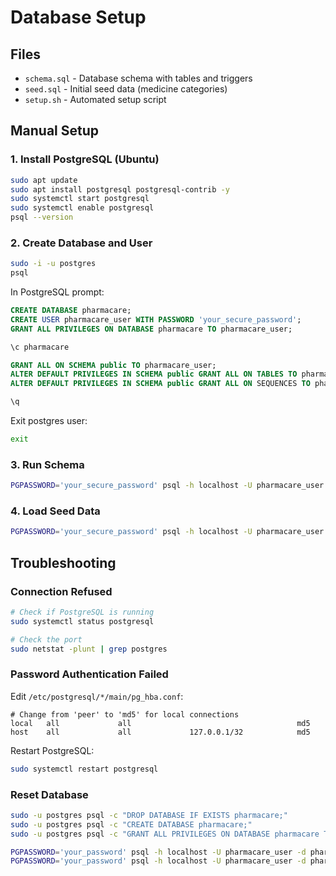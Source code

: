 # Database Setup

## Files

- `schema.sql` - Database schema with tables and triggers
- `seed.sql` - Initial seed data (medicine categories)
- `setup.sh` - Automated setup script

## Manual Setup

### 1. Install PostgreSQL (Ubuntu)

```bash
sudo apt update
sudo apt install postgresql postgresql-contrib -y
sudo systemctl start postgresql
sudo systemctl enable postgresql
psql --version
```

### 2. Create Database and User

```bash
sudo -i -u postgres
psql
```

In PostgreSQL prompt:

```sql
CREATE DATABASE pharmacare;
CREATE USER pharmacare_user WITH PASSWORD 'your_secure_password';
GRANT ALL PRIVILEGES ON DATABASE pharmacare TO pharmacare_user;

\c pharmacare

GRANT ALL ON SCHEMA public TO pharmacare_user;
ALTER DEFAULT PRIVILEGES IN SCHEMA public GRANT ALL ON TABLES TO pharmacare_user;
ALTER DEFAULT PRIVILEGES IN SCHEMA public GRANT ALL ON SEQUENCES TO pharmacare_user;

\q
```

Exit postgres user:
```bash
exit
```

### 3. Run Schema

```bash
PGPASSWORD='your_secure_password' psql -h localhost -U pharmacare_user -d pharmacare -f schema.sql
```

### 4. Load Seed Data

```bash
PGPASSWORD='your_secure_password' psql -h localhost -U pharmacare_user -d pharmacare -f seed.sql
```

## Troubleshooting

### Connection Refused

```bash
# Check if PostgreSQL is running
sudo systemctl status postgresql

# Check the port
sudo netstat -plunt | grep postgres
```

### Password Authentication Failed

Edit `/etc/postgresql/*/main/pg_hba.conf`:
```
# Change from 'peer' to 'md5' for local connections
local   all             all                                     md5
host    all             all             127.0.0.1/32            md5
```

Restart PostgreSQL:
```bash
sudo systemctl restart postgresql
```

### Reset Database

```bash
sudo -u postgres psql -c "DROP DATABASE IF EXISTS pharmacare;"
sudo -u postgres psql -c "CREATE DATABASE pharmacare;"
sudo -u postgres psql -c "GRANT ALL PRIVILEGES ON DATABASE pharmacare TO pharmacare_user;"

PGPASSWORD='your_password' psql -h localhost -U pharmacare_user -d pharmacare -f schema.sql
PGPASSWORD='your_password' psql -h localhost -U pharmacare_user -d pharmacare -f seed.sql
```
